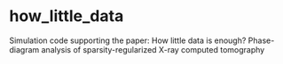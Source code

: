 # how_little_data
Simulation code supporting the paper: How little data is enough? Phase-diagram analysis of sparsity-regularized X-ray computed tomography
